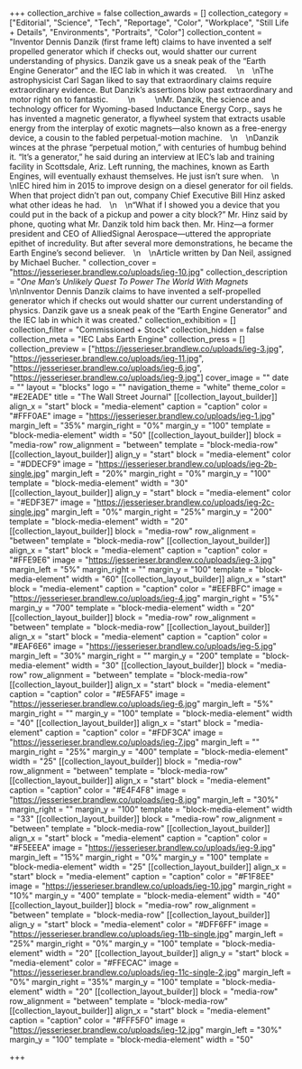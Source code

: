 +++
collection_archive = false
collection_awards = []
collection_category = ["Editorial", "Science", "Tech", "Reportage", "Color", "Workplace", "Still Life + Details", "Environments", "Portraits", "Color"]
collection_content = "Inventor Dennis Danzik (first frame left) claims to have invented a self propelled generator which if checks out, would shatter our current understanding of physics. Danzik gave us a sneak peak of the “Earth Engine Generator” and the IEC lab in which it was created. ⁠⠀  \n⁠⠀  \nThe astrophysicist Carl Sagan liked to say that extraordinary claims require extraordinary evidence. But Danzik’s assertions blow past extraordinary and motor right on to fantastic.⠀⠀⁠⠀  \n⠀⠀⁠⠀  \nMr. Danzik, the science and technology officer for Wyoming-based Inductance Energy Corp., says he has invented a magnetic generator, a flywheel system that extracts usable energy from the interplay of exotic magnets—also known as a free-energy device, a cousin to the fabled perpetual-motion machine.⁠⠀  \n⁠⠀  \nDanzik winces at the phrase “perpetual motion,” with centuries of humbug behind it. “It’s a generator,” he said during an interview at IEC’s lab and training facility in Scottsdale, Ariz. Left running, the machines, known as Earth Engines, will eventually exhaust themselves. He just isn’t sure when.⁠⠀  \n⁠⠀  \nIEC hired him in 2015 to improve design on a diesel generator for oil fields. When that project didn’t pan out, company Chief Executive Bill Hinz asked what other ideas he had.⁠⠀  \n⁠⠀  \n“What if I showed you a device that you could put in the back of a pickup and power a city block?” Mr. Hinz said by phone, quoting what Mr. Danzik told him back then. Mr. Hinz—a former president and CEO of AlliedSignal Aerospace—uttered the appropriate epithet of incredulity. But after several more demonstrations, he became the Earth Engine’s second believer.⁠⠀  \n⁠⠀  \nArticle written by Dan Neil, assigned by Michael Bucher. "
collection_cover = "https://jesserieser.brandlew.co/uploads/ieg-10.jpg"
collection_description = "*One Man’s Unlikely Quest To Power The World With Magnets*⁠ \n\nInventor Dennis Danzik claims to have invented a self-propelled generator which if checks out would shatter our current understanding of physics. Danzik gave us a sneak peak of the “Earth Engine Generator” and the IEC lab in which it was created."
collection_exhibition = []
collection_filter = "Commissioned + Stock"
collection_hidden = false
collection_meta = "IEC Labs Earth Engine"
collection_press = []
collection_preview = ["https://jesserieser.brandlew.co/uploads/ieg-3.jpg", "https://jesserieser.brandlew.co/uploads/ieg-11.jpg", "https://jesserieser.brandlew.co/uploads/ieg-6.jpg", "https://jesserieser.brandlew.co/uploads/ieg-9.jpg"]
cover_image = ""
date = ""
layout = "blocks"
logo = ""
navigation_theme = "white"
theme_color = "#E2EADE"
title = "The Wall Street Journal"
[[collection_layout_builder]]
align_x = "start"
block = "media-element"
caption = "caption"
color = "#FFF0AE"
image = "https://jesserieser.brandlew.co/uploads/ieg-1.jpg"
margin_left = "35%"
margin_right = "0%"
margin_y = "100"
template = "block-media-element"
width = "50"
[[collection_layout_builder]]
block = "media-row"
row_alignment = "between"
template = "block-media-row"
[[collection_layout_builder]]
align_y = "start"
block = "media-element"
color = "#DDECF9"
image = "https://jesserieser.brandlew.co/uploads/ieg-2b-single.jpg"
margin_left = "20%"
margin_right = "0%"
margin_y = "100"
template = "block-media-element"
width = "30"
[[collection_layout_builder]]
align_y = "start"
block = "media-element"
color = "#EDF3E7"
image = "https://jesserieser.brandlew.co/uploads/ieg-2c-single.jpg"
margin_left = "0%"
margin_right = "25%"
margin_y = "200"
template = "block-media-element"
width = "20"
[[collection_layout_builder]]
block = "media-row"
row_alignment = "between"
template = "block-media-row"
[[collection_layout_builder]]
align_x = "start"
block = "media-element"
caption = "caption"
color = "#FFE9E6"
image = "https://jesserieser.brandlew.co/uploads/ieg-3.jpg"
margin_left = "5%"
margin_right = ""
margin_y = "100"
template = "block-media-element"
width = "60"
[[collection_layout_builder]]
align_x = "start"
block = "media-element"
caption = "caption"
color = "#EEFBFC"
image = "https://jesserieser.brandlew.co/uploads/ieg-4.jpg"
margin_right = "5%"
margin_y = "700"
template = "block-media-element"
width = "20"
[[collection_layout_builder]]
block = "media-row"
row_alignment = "between"
template = "block-media-row"
[[collection_layout_builder]]
align_x = "start"
block = "media-element"
caption = "caption"
color = "#EAF6E6"
image = "https://jesserieser.brandlew.co/uploads/ieg-5.jpg"
margin_left = "30%"
margin_right = ""
margin_y = "200"
template = "block-media-element"
width = "30"
[[collection_layout_builder]]
block = "media-row"
row_alignment = "between"
template = "block-media-row"
[[collection_layout_builder]]
align_x = "start"
block = "media-element"
caption = "caption"
color = "#E5FAF5"
image = "https://jesserieser.brandlew.co/uploads/ieg-6.jpg"
margin_left = "5%"
margin_right = ""
margin_y = "100"
template = "block-media-element"
width = "40"
[[collection_layout_builder]]
align_x = "start"
block = "media-element"
caption = "caption"
color = "#FDF3CA"
image = "https://jesserieser.brandlew.co/uploads/ieg-7.jpg"
margin_left = ""
margin_right = "25%"
margin_y = "400"
template = "block-media-element"
width = "25"
[[collection_layout_builder]]
block = "media-row"
row_alignment = "between"
template = "block-media-row"
[[collection_layout_builder]]
align_x = "start"
block = "media-element"
caption = "caption"
color = "#E4F4F8"
image = "https://jesserieser.brandlew.co/uploads/ieg-8.jpg"
margin_left = "30%"
margin_right = ""
margin_y = "100"
template = "block-media-element"
width = "33"
[[collection_layout_builder]]
block = "media-row"
row_alignment = "between"
template = "block-media-row"
[[collection_layout_builder]]
align_x = "start"
block = "media-element"
caption = "caption"
color = "#F5EEEA"
image = "https://jesserieser.brandlew.co/uploads/ieg-9.jpg"
margin_left = "15%"
margin_right = "0%"
margin_y = "100"
template = "block-media-element"
width = "25"
[[collection_layout_builder]]
align_x = "start"
block = "media-element"
caption = "caption"
color = "#F1F8EE"
image = "https://jesserieser.brandlew.co/uploads/ieg-10.jpg"
margin_right = "10%"
margin_y = "400"
template = "block-media-element"
width = "40"
[[collection_layout_builder]]
block = "media-row"
row_alignment = "between"
template = "block-media-row"
[[collection_layout_builder]]
align_y = "start"
block = "media-element"
color = "#DFF6FF"
image = "https://jesserieser.brandlew.co/uploads/ieg-11b-single.jpg"
margin_left = "25%"
margin_right = "0%"
margin_y = "100"
template = "block-media-element"
width = "20"
[[collection_layout_builder]]
align_y = "start"
block = "media-element"
color = "#FFECAC"
image = "https://jesserieser.brandlew.co/uploads/ieg-11c-single-2.jpg"
margin_left = "0%"
margin_right = "35%"
margin_y = "100"
template = "block-media-element"
width = "20"
[[collection_layout_builder]]
block = "media-row"
row_alignment = "between"
template = "block-media-row"
[[collection_layout_builder]]
align_x = "start"
block = "media-element"
caption = "caption"
color = "#FFF5F0"
image = "https://jesserieser.brandlew.co/uploads/ieg-12.jpg"
margin_left = "30%"
margin_y = "100"
template = "block-media-element"
width = "50"

+++
